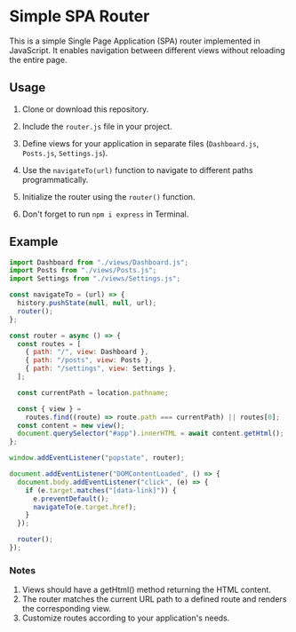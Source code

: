 # Simple SPA Router

This is a simple Single Page Application (SPA) router implemented in JavaScript. It enables navigation between different views without reloading the entire page.

## Usage

1. Clone or download this repository.

2. Include the `router.js` file in your project.

3. Define views for your application in separate files (`Dashboard.js`, `Posts.js`, `Settings.js`).

4. Use the `navigateTo(url)` function to navigate to different paths programmatically.

5. Initialize the router using the `router()` function.

6. Don't forget to run `npm i express` in Terminal.

## Example

```javascript
import Dashboard from "./views/Dashboard.js";
import Posts from "./views/Posts.js";
import Settings from "./views/Settings.js";

const navigateTo = (url) => {
  history.pushState(null, null, url);
  router();
};

const router = async () => {
  const routes = [
    { path: "/", view: Dashboard },
    { path: "/posts", view: Posts },
    { path: "/settings", view: Settings },
  ];

  const currentPath = location.pathname;

  const { view } =
    routes.find((route) => route.path === currentPath) || routes[0];
  const content = new view();
  document.querySelector("#app").innerHTML = await content.getHtml();
};

window.addEventListener("popstate", router);

document.addEventListener("DOMContentLoaded", () => {
  document.body.addEventListener("click", (e) => {
    if (e.target.matches("[data-link]")) {
      e.preventDefault();
      navigateTo(e.target.href);
    }
  });

  router();
});
```

### Notes

1.  Views should have a getHtml() method returning the HTML content.
2.  The router matches the current URL path to a defined route and renders the corresponding view.
3.  Customize routes according to your application's needs.

